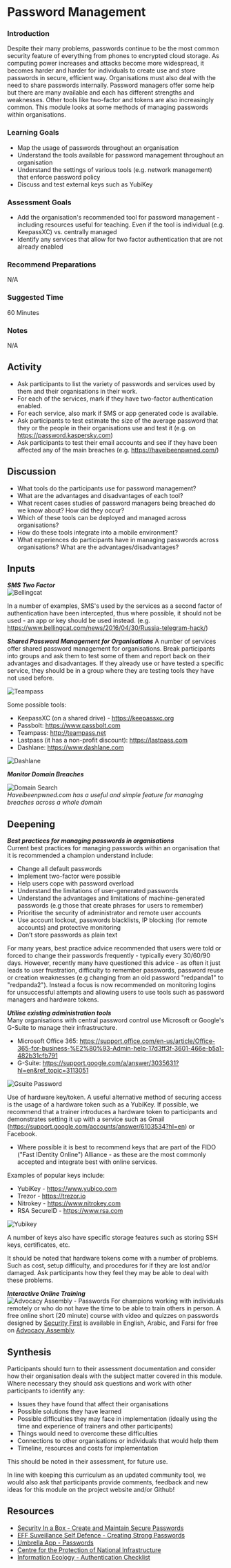 # Password Management

### Introduction
Despite their many problems, passwords continue to be the most common security feature of everything from phones to encrypted cloud storage. As computing power increases and attacks become more widespread, it becomes harder and harder for individuals to create use and store passwords in secure, efficient way. Organisations must also deal with the need to share passwords internally. Password managers offer some help but there are many available and each has different strengths and weaknesses. Other tools like two-factor and tokens are also increasingly common. This module looks at some methods of managing passwords within organisations.

### Learning Goals
* Map the usage of passwords throughout an organisation
* Understand the tools available for password management throughout an organisation
* Understand the settings of various tools (e.g. network management) that enforce password policy
* Discuss and test external keys such as YubiKey

### Assessment Goals
* Add the organisation's recommended tool for password management - including resources useful for teaching. Even if the tool is individual (e.g. KeepassXC) vs. centrally managed
* Identify any services that allow for two factor authentication that are not already enabled

### Recommend Preparations
N/A

### Suggested Time

60 Minutes

### Notes
N/A

## Activity 
* Ask participants to list the variety of passwords and services used by them and their organisations in their work.
* For each of the services, mark if they have two-factor authentication enabled. 
* For each service, also mark if SMS or app generated code is available.
* Ask participants to test estimate the size of the average password that they or the people in their organisations use and test it (e.g. on https://password.kaspersky.com)
* Ask participants to test their email accounts and see if they have been affected any of the main breaches (e.g. https://haveibeenpwned.com/)   

## Discussion  
* What tools do the participants use for password management?
* What are the advantages and disadvantages of each tool?
* What recent cases studies of password managers being breached do we know about? How did they occur?
* Which of these tools can be deployed and managed across organisations?
* How do these tools integrate into a mobile environment?
* What experiences do participants have in managing passwords across organisations? What are the advantages/disadvantages?

## Inputs  
***SMS Two Factor***    
![Bellingcat](img/password/bellingcat.png)

In a number of examples, SMS's used by the services as a second factor of authentication have been intercepted, thus where possible, it should not be used - an app or key should be used instead. (e.g. https://www.bellingcat.com/news/2016/04/30/Russia-telegram-hack/)

***Shared Password Management for Organisations***
A number of services offer shared password management for organisations. Break participants into groups and ask them to test some of them and report back on their advantages and disadvantages. If they already use or have tested a specific service, they should be in a group where they are testing tools they have not used before.

![Teampass](img/password/teampass.png)

Some possible tools:

* KeepassXC (on a shared drive) - https://keepassxc.org
* Passbolt: https://www.passbolt.com
* Teampass: http://teampass.net
* Lastpass (it has a non-profit discount): https://lastpass.com
* Dashlane: https://www.dashlane.com

![Dashlane](img/password/dashlane.png)

***Monitor Domain Breaches***   

![Domain Search](img/password/domainsearch.png)     
*Haveibeenpwned.com has a useful and simple feature for managing breaches across a whole domain*

## Deepening 
***Best practices for managing passwords in organisations***    
Current best practices for managing passwords within an organisation that it is recommended a champion understand include:

* Change all default passwords
* Implement two-factor were possible
* Help users cope with password overload
* Understand the limitations of user-generated
passwords
* Understand the advantages and limitations of machine-generated
passwords (e.g those that create phrases for users to remember)
* Prioritise the security of administrator and remote user
accounts
* Use account lockout, passwords blacklists, IP blocking (for remote accounts) and protective monitoring
* Don’t store passwords as plain text

For many years, best practice advice recommended that users were told or forced to change their passwords frequently - typically every 30/60/90 days. However, recently many have questioned this advice - as often it just leads to user frustration, difficulty to remember passwords, password reuse or creation weaknesses (e.g changing from an old password "redpanda1" to "redpanda2"). Instead a focus is now recommended on monitoring logins for unsuccessful attempts and allowing users to use tools such as password managers and hardware tokens.

***Utilise existing administration tools***     
Many organisations with central password control use Microsoft or Google's G-Suite to manage their infrastructure.

* Microsoft Office 365:  https://support.office.com/en-us/article/Office-365-for-business-%E2%80%93-Admin-help-17d3ff3f-3601-466e-b5a1-482b31cfb791
* G-Suite: https://support.google.com/a/answer/3035631?hl=en&ref_topic=3113051 

![Gsuite Password](img/password/gsuitepassword.png)

Use of hardware key/token.
A useful alternative method of securing access is the usage of a hardware token such as a YubiKey. If possible, we recommend that a trainer introduces a hardware token to participants and demonstrates setting it up with a service such as Gmail (https://support.google.com/accounts/answer/6103534?hl=en) or Facebook.

* Where possible it is best to recommend keys that are part of the FIDO ("Fast IDentity Online") Alliance - as these are the most commonly accepted and integrate best with online services.

Examples of popular keys include:

* YubiKey - https://www.yubico.com
* Trezor - https://trezor.io
* Nitrokey - https://www.nitrokey.com
* RSA SecureID - https://www.rsa.com

![Yubikey](img/password/yubikey.png)

A  number of keys also have specific storage features such as storing SSH keys, certificates, etc.

It should be noted that hardware tokens come with a number of problems. Such as cost, setup difficulty, and procedures for if they are lost and/or damaged. Ask participants how they feel they may be able to deal with these problems.

***Interactive Online Training***   
![Advocacy Assembly - Passwords](img/password/aapasswords.png)
For champions working with individuals remotely or who do not have the time to be able to train others in person. A free online short (20 minute) course with video and quizzes on passwords designed by [Security First](https://wwww.secfirst.org) is available in English, Arabic, and Farsi for free on [Advocacy Assembly](https://advocacyassembly.org).


## Synthesis   
Participants should turn to their assessment documentation and consider how their organisation deals with the subject matter covered in this module. Where necessary they should ask questions and work with other participants to identify any:
 
* Issues they have found that affect their organisations
* Possible solutions they have learned
* Possible difficulties they may face in implementation (ideally using the time and experience of trainers and other participants)
* Things would need to overcome these difficulties
* Connections to other organisations or individuals that would help them
* Timeline, resources and costs for implementation

This should be noted in their assessment, for future use. 

In line with keeping this curriculum as an updated community tool, we would also ask that participants provide comments, feedback and new ideas for this module on the project website and/or Github!

## Resources

* [Security In a Box - Create and Maintain Secure Passwords](https://securityinabox.org/en/guide/passwords/)
* [EFF Suveillance Self Defence - Creating Strong Passwords](https://ssd.eff.org/en/module/creating-strong-passwords)
* [Umbrella App - Passwords](https://www.secfirst.org)
* [Centre for the Protection of National Infrastructure](https://www.cyberstrategies.co.uk/admin/resources/passwordguidance-simplifyingyourapproach.pdf)
* [Information Ecology - Authentication Checklist](https://0xacab.org/iecology/security-checklists/blob/master/5_authentication_checklist.md)
